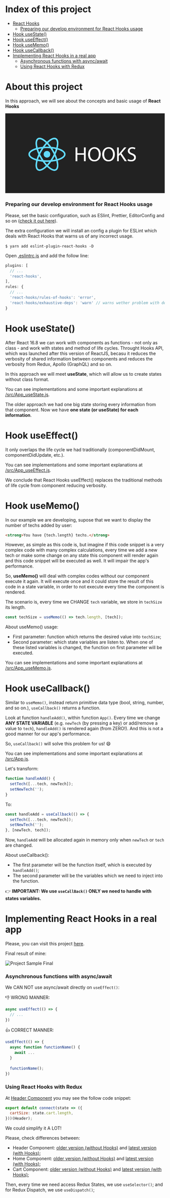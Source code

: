 # Index of this project

- [React Hooks](#react-hooks)
  - [Preparing our develop environment for React Hooks usage](#preparing-our-develop-environment-for-react-hooks-usage)
- [Hook useState()](#hook-usestate--)
- [Hook useEffect()](#hook-useeffect--)
- [Hook useMemo()](#hook-usememo--)
- [Hook useCallback()](#hook-usecallback--)
- [Implementing React Hooks in a real app](#implementing-react-hooks-in-a-real-app)
  - [Asynchronous functions with async/await](#asynchronous-functions-with-async-await)
  - [Using React Hooks with Redux](#using-react-hooks-with-redux)

# About this project

In this approach, we will see about the concepts and basic usage of **React Hooks**

![react hooks|783x391,20%](hooks.png)

### Preparing our develop environment for React Hooks usage

Please, set the basic configuration, such as ESlint, Prettier, EditorConfig and so on ([check it out here](https://github.com/rodrigotamura/go-stack-2019/tree/master/module03/react-first-project#eslint-prettier-and-editorconfig)).

The extra configuration we will install an config a plugin for ESLint which deals with React Hooks that warns us of any incorrect usage.

`$ yarn add eslint-plugin-react-hooks -D`

Open [.eslintrc.js](./.eslintrc.js) and add the follow line:

```javascript
plugins: [
  // ...
  'react-hooks',
],
rules: {
  // ...
  'react-hooks/rules-of-hooks': 'error',
  'react-hooks/exhaustive-deps': 'warn' // warns wether problem with dependencies
}
```

# Hook useState()

After React 16.8 we can work with components as functions - not only as class - and work with states and method of life cycles. Throught Hooks API, which was launched after this version of ReactJS, becasu it reduces the verbosity of shared information between components and reduces the verbosity from Redux, Apollo (GraphQL) and so on.

In this approach we will meet **useState**, which will allow us to create states without class format.

You can see implementations and some important explanations at [/src/App_useState.js](./src/App_useState.js).

The older approach we had one big state storing every information from that component. Now we have **one state (or useState) for each information**.

# Hook useEffect()

It only overlaps the life cycle we had traditionally (componentDidMount, componentDidUpdate, etc.).

You can see implementations and some important explanations at [/src/App_useEffect.js](./src/App_useEffect.js).

We conclude that React Hooks useEffect() replaces the traditional methods of life cycle from component reducing verbosity.

# Hook useMemo()

In our example we are developing, supose that we want to display the number of techs added by user:

```html
<strong>You have {tech.length} techs.</strong>
```

However, as simple as this code is, but imagine if this code snippet is a very complex code with many complex calculations, every time we add a new tech or make some change on any state this component will render again and this code snippet will be executed as well. It will impair the app's performance.

So, **useMemo()** will deal with complex codes without our component execute it again. It will execute once and it could store the result of this code in a state variable, in order to not execute every time the component is rendered.

The scenario is, every time we CHANGE `tech` variable, we store in `techSize` its length.

```javascript
const techSize = useMemo(() => tech.length, [tech]);
```

About useMemo() usage:

- First parameter: function which returns the desired value into `techSize`;
- Second parameter: which state variables are listen to. When one of these listed variables is changed, the function on first parameter will be executed.

You can see implementations and some important explanations at [/src/App_useMemo.js](./src/App_useMemo.js).

# Hook useCallback()

Similar to `useMemo()`, instead return primitive data type (bool, string, number, and so on.), `useCallback()` returns a function.

Look at function `handleAdd()`, within function `App()`. Every time we change **ANY STATE VARIABLE** (e.g. `newTech` (by pressing a key) or add/remove a value to `tech`), `handleAdd()` is rendered again (from ZERO!). And this is not a good manner for our app's performance.

So, `useCallback()` will solve this problem for us! 😄

You can see implementations and some important explanations at [/src/App.js](./src/App.js).

Let's transform:

```javascript
function handleAdd() {
  setTech([...tech, newTech]);
  setNewTech('');
}
```

To:

```javascript
const handleAdd = useCallback(() => {
  setTech([...tech, newTech]);
  setNewTech('');
}, [newTech, tech]);
```

Now, `handleAdd` will be allocated again in memory only when `newTech` or `tech` are changed.

About useCallback():

- The first parameter will be the function itself, which is executed by `handleAdd()`;
- The second parameter will be the variables which we need to inject into the function.

👉 **IMPORTANT: We use `useCallBack()` ONLY we need to handle with states variables.**

# Implementing React Hooks in a real app

Please, you can visit this project [here](./project).

Final result of mine:

![Project Sample Final ](https://raw.githubusercontent.com/rodrigotamura/go-stack-2019/master/module04/flux/imgs/rockeshoes-demo.gif)

### Asynchronous functions with async/await

We CAN NOT use async/await directly on `useEffect()`:

👎 WRONG MANNER:

```javascript
async useEffect(() => {
  // ...
})
```

👍 CORRECT MANNER:

```javascript
useEffect(() => {
  async function functionName() {
    await ...
  }

  functionName();
})
```

### Using React Hooks with Redux

At [Header Component](./project/src/components/Header/index_older.js) you may see the follow code snippet:

```javascript
export default connect(state => ({
  cartSize: state.cart.length,
}))(Header);
```

We could simplify it A LOT!

Please, check differences between:

- Header Component: [older version (without Hooks)](./project/src/components/Header/index_older.js) and [latest version (with Hooks)](./project/src/components/Header/index.js);
- Home Component: [older version (without Hooks)](./project/src/pages/Home/index_older.js) and [latest version (with Hooks)](./project/src/pages/Home/index.js);
- Cart Component: [older version (without Hooks)](./project/src/pages/Cart/index_older.js) and [latest version (with Hooks)](./project/src/pages/Cart/index.js);

Then, every time we need access Redux States, we use `useSelector()`; and for Redux Dispatch, we use `useDispatch()`;
